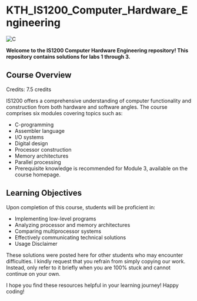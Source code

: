 # KTH_IS1200_Computer_Hardware_Engineering

![C](https://img.shields.io/badge/C-00599C?style=for-the-badge&logo=c&logoColor=white)

**Welcome to the IS1200 Computer Hardware Engineering repository! This repository contains solutions for labs 1 through 3.**

## Course Overview
Credits: 7.5 credits

IS1200 offers a comprehensive understanding of computer functionality and construction from both hardware and software angles. The course comprises six modules covering topics such as:

- C-programming
- Assembler language
- I/O systems
- Digital design
- Processor construction
- Memory architectures
- Parallel processing
- Prerequisite knowledge is recommended for Module 3, available on the course homepage.

## Learning Objectives
Upon completion of this course, students will be proficient in:

- Implementing low-level programs
- Analyzing processor and memory architectures
- Comparing multiprocessor systems
- Effectively communicating technical solutions
- Usage Disclaimer

These solutions were posted here for other students who may encounter difficulties. I kindly request that you refrain from simply copying our work. Instead, only refer to it briefly when you are 100% stuck and cannot continue on your own.

I hope you find these resources helpful in your learning journey! Happy coding!
